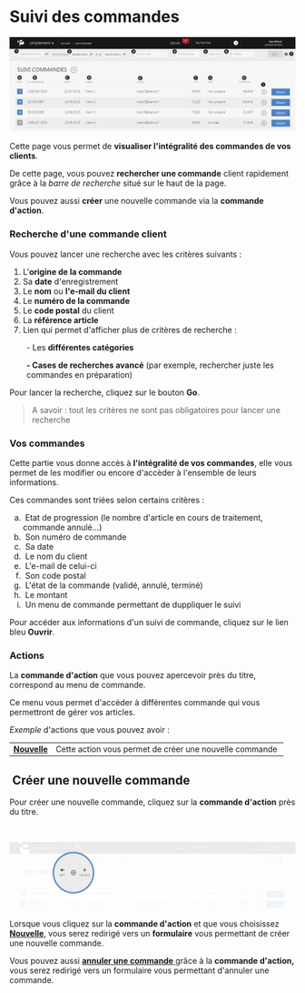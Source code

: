 # Suivi des commandes


![index-screenshotfionajoupilancom20150812135808](images/index-screenshotfionajoupilancom20150812135808.png)


<p>Cette page&nbsp;vous permet de <strong>visualiser l'int&eacute;gralit&eacute; des commandes de vos clients</strong>.</p>
<p>De cette page, vous pouvez <strong>rechercher une commande</strong> client rapidement gr&acirc;ce &agrave; la <em>barre de recherche</em> situ&eacute; sur le haut de la page.</p>
<p>Vous pouvez aussi <strong>cr&eacute;er</strong> une nouvelle commande via la <strong>commande d'action</strong>.</p>
<h3>Recherche d'une commande client</h3>
<p>Vous pouvez lancer une recherche avec les crit&egrave;res suivants :</p>
<ol>
<li>L'<strong>origine de la commande</strong></li>
<li>Sa <strong>date</strong> d'enregistrement</li>
<li>Le <strong>nom</strong> ou <strong>l'e-mail du client</strong></li>
<li>Le <strong>num&eacute;ro de la commande</strong></li>
<li>Le <strong>code postal</strong> du client</li>
<li>La <strong>r&eacute;f&eacute;rence article</strong></li>
<li>Lien qui permet d'afficher plus de crit&egrave;res de recherche :</li>
</ol>
<p style="padding-left: 30px;">- Les <strong>diff&eacute;rentes cat&eacute;gories</strong></p>
<p style="padding-left: 30px;"><strong>- Cases de recherches avanc&eacute;</strong> (par exemple, rechercher juste les commandes en pr&eacute;paration)</p>
<p>Pour lancer la recherche, cliquez sur le bouton <strong>Go</strong>.</p>
<blockquote>
<p>A savoir : tout les crit&egrave;res ne sont pas obligatoires pour lancer une recherche</p>
</blockquote>


<h3>Vos commandes</h3>
<p>Cette partie vous donne acc&egrave;s &agrave; <strong>l'int&eacute;gralit&eacute; de vos commandes</strong>, elle vous permet de les modifier ou encore d'acc&egrave;der &agrave; l'ensemble de leurs informations.</p>
<p>Ces commandes sont tri&eacute;es selon certains crit&egrave;res :</p>
<ol type="a">
<li>&nbsp;Etat de&nbsp;progression (le nombre d'article en cours de traitement, commande annul&eacute;...) &nbsp;</li>
<li>&nbsp;Son num&eacute;ro de commande &nbsp;&nbsp;</li>
<li>&nbsp;Sa date &nbsp;</li>
<li>&nbsp;Le nom du client &nbsp;</li>
<li>&nbsp;L'e-mail de celui-ci</li>
<li>&nbsp;Son code postal</li>
<li>&nbsp;L'&eacute;tat de la commande (valid&eacute;, annul&eacute;, termin&eacute;)</li>
<li>&nbsp;Le montant</li>
<li>&nbsp;Un menu de commande permettant de duppliquer le suivi&nbsp;</li>
</ol>
<p>Pour acc&eacute;der aux informations d'un suivi de commande, cliquez sur le lien bleu <strong>Ouvrir</strong>.</p>
<h3>Actions</h3>
<p>La&nbsp;<strong>commande d'action</strong>&nbsp;que vous pouvez apercevoir pr&egrave;s du titre, correspond au menu de commande.</p>
<p>Ce menu vous permet d'acc&eacute;der &agrave; diff&eacute;rentes commande qui vous permettront de g&eacute;rer vos articles.</p>
<p><em>Exemple</em> d'actions que vous pouvez avoir :</p>
<table>
<tbody>
<tr>
<td><strong><a href="/fr-fr/office/gestion-commerciale/ventes/NewTodo.html">Nouvelle</a></strong></td>
<td>Cette action vous permet de cr&eacute;er une nouvelle&nbsp;commande&nbsp;</td>
</tr>
</tbody>
</table>
<h2>&nbsp;Cr&eacute;er une nouvelle commande</h2>
<p>Pour cr&eacute;er une nouvelle&nbsp;commande, cliquez sur la&nbsp;<strong>commande d'action</strong>&nbsp;pr&egrave;s du titre.</p>
<p>&nbsp;</p>


![index-screenshotciappsimplemente](images/index-screenshotciappsimplemente.png)


<p>Lorsque vous cliquez sur la&nbsp;<strong>commande d'action</strong>&nbsp;et que vous choisissez <a title="Nouvelle" href="/fr-fr/office/gestion-commerciale/ventes/NewTodo.html"><strong>Nouvelle</strong></a>, vous serez redirig&eacute; vers un <strong>formulaire</strong> vous permettant de cr&eacute;er une nouvelle commande.</p>
<p>Vous pouvez aussi <a title="annuler une commande" href="/fr-fr/office/gestion-commerciale/ventes/AnnulationCommande.html"><strong>annuler une commande</strong> </a>gr&acirc;ce &agrave; la <strong>commande d'action,</strong> vous serez redirig&eacute; vers un formulaire vous permettant d'annuler une commande.</p>
<p>&nbsp;</p>


